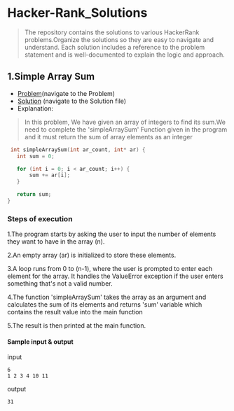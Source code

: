 # Hacker-Rank_Solutions
>The repository contains the solutions to various HackerRank problems.Organize the solutions so they are easy to navigate and understand. Each solution includes a reference to the problem statement and is well-documented to explain the logic and approach.

## 1.Simple Array Sum

  - [Problem](https://www.hackerrank.com/challenges/simple-array-sum/problem?isFullScreen=true)(navigate to the Problem)
  - [Solution]() (navigate to the Solution file)
  - Explanation:
  > In this problem, We have given an array of integers to find its sum.We need to complete the 'simpleArraySum' Function given in the program and it must return the sum of array elements as an integer

 ``` c program solution
  int simpleArraySum(int ar_count, int* ar) {
    int sum = 0; 

    for (int i = 0; i < ar_count; i++) {
        sum += ar[i]; 
    }

    return sum; 
}

```
### Steps of execution
1.The program starts by asking the user to input the number of elements they want to have in the array (n).

2.An empty array (ar) is initialized to store these elements.

3.A loop runs from 0 to (n-1), where the user is prompted to enter each element for the array. It handles the ValueError exception if the user enters something that's not a valid number.

4.The  function 'simpleArraySum' takes the array as an argument and calculates the sum of its elements and returns 'sum' variable which contains the result value into the main function

5.The result  is then printed at the main function.

#### Sample input & output
input
```
6
1 2 3 4 10 11
```
output
```
31
```
